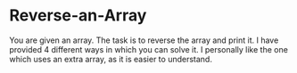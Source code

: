 # Reverse-an-Array
You are given an array. The task is to reverse the array and print it. I have provided 4 different ways in which you can solve it. I personally like the one which uses an extra array, as it is easier to understand.
